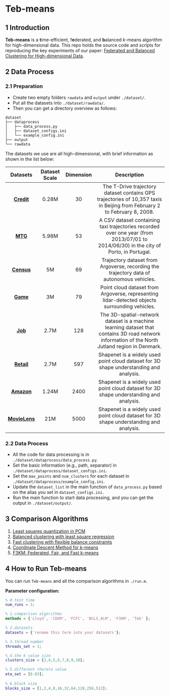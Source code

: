 # Teb-means

## 1 Introduction

**Teb-means** is a **t**ime-efficient, f**e**derated, and **b**alanced $k$-means algorithm for high-dimensional data. This repo holds the source code and scripts for reproducing the key experiments of our paper: <u>Federated and Balanced Clustering for High-dimensional Data</u>.

## 2 Data Process

### 2.1 Preparation

- Create two empty folders `rawdata` and `output` under `./dataset/`.
- Put all the datasets into `./dataset/rawdata/`.
- Then you can get a directory overview as follows:

```
dataset
├── dataprocess
│   ├── data_process.py
│   ├── dataset_configs.ini
│   └── example_config.ini
├── output
└── rawdata
```

The datasets we use are all high-dimensional, with brief information as shown in the list below:

|                           Datasets                           | Dataset Scale | Dimension |                         Description                          |
| :----------------------------------------------------------: | :-----------: | :-------: | :----------------------------------------------------------: |
| **[Credit](https://www.kaggle.com/datasets/mlg-ulb/creditcardfraud)** |     0.28M     |      30     | The T-Drive trajectory dataset contains GPS trajectories of 10,357 taxis in Beijing from February 2 to February 8, 2008. |
| **[MTG](https://ffiec.cfpb.gov/data-browser/)** |     5.98M     |     53    | A CSV dataset containing taxi trajectories recorded over one year (from 2013/07/01 to 2014/06/30) in the city of Porto, in Portugal. |
|      **[Census](https://www.argoverse.org/av2.html)**      |    5M     |     69      | Trajectory dataset from Argoverse, recording the trajectory data of autonomous vehicles. |
| **[Game](https://www.kaggle.com/datasets/artyomkruglov/gaming-profiles-2025-steam-playstation-xbox)** |    3M       |    79       | Point cloud dataset from Argoverse, representing lidar-detected objects surrounding vehicles. |
| **[Job](https://data.cityofnewyork.us/Housing-Development/DOB-Job-Application-Filings/ic3t-wcy2/about_data)** |    2.7M     |     128        | The 3D-spatial-network dataset is a machine learning dataset that contains 3D road network information of the North Jutland region in Denmark. |
|            **[Retail](https://www.kaggle.com/datasets/ricgomes/global-fashion-retail-stores-dataset/data?select=customers.csv)**             |      2.7M     |     597   | Shapenet is a widely used point cloud dataset for 3D shape understanding and analysis. |
|            **[Amazon](https://www.kaggle.com/datasets/snap/amazon-fine-food-reviews?select=Reviews.csv)**             |      1.24M      |     2400       | Shapenet is a widely used point cloud dataset for 3D shape understanding and analysis. |
|            **[MovieLens](https://grouplens.org/datasets/movielens/)**             |     21M      |     5000      | Shapenet is a widely used point cloud dataset for 3D shape understanding and analysis. |

### 2.2 Data Process

- All the code for data processing is in `./dataset/dataprocess/data_process.py`.
- Set the basic information (e.g., path, separator) in `./dataset/dataprocess/dataset_configs.ini`.
- Set the `max_points` and `num_clusters` for each dataset in `./dataset/dataprocess/example_config.ini`.
- Update the `dataset_list` in the main function of `data_process.py` based on the alias you set in `dataset_configs.ini`.
- Run the main function to start data processing, and you can get the output in `./dataset/output/`.

## 3 Comparison Algorithms

1. [Least squares quantization in PCM](https://hal.science/hal-04614938/document)
1. [Balanced clustering with least square regression](https://ojs.aaai.org/index.php/AAAI/article/view/10877)
1. [Fast clustering with flexible balance constraints](https://ieeexplore.ieee.org/abstract/document/8621917/)
1. [Coordinate Descent Method for k-means](https://ieeexplore.ieee.org/abstract/document/9444882/)
1. [F3KM: Federated, Fair, and Fast k-means](https://dl.acm.org/doi/abs/10.1145/3626728)

## 4 How to Run Teb-means

You can run `Teb-means` and all the comparison algorithms in `./run.m`.

**Parameter configuration:**

```matlab
% 0.test time
num_runs = 3;

% 1.comparison algorithms
methods = {'Lloyd', 'CDKM', 'FCFC', 'BCLS_ALM', 'F3KM', 'Teb' };

% 2.datasets
datasets = {'rename this term into your datasets'};

% 3.thread number
threads_set = 1;

% 4.the k value size
clusters_size = {3,4,5,6,7,8,9,10};

% 5.different rho/eta value
eta_set = [0.83];
 
% 6.block size
blocks_size = [1,2,4,8,16,32,64,128,256,512];
```

